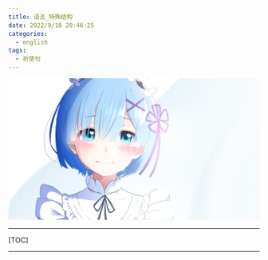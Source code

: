 ```yaml
---
title: 语法_特殊结构
date: 2022/9/10 20:46:25
categories: 
  - english
tags:
  - 祈使句
---
```


![img](res/other/异世界蕾姆_0.jpg)



---

[TOC]

***



